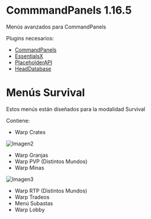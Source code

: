 # CommmandPanels 1.16.5
Menús avanzados para CommandPanels

Plugins necesarios:
- [CommandPanels](https://www.spigotmc.org/resources/commandpanels.67788/)
- [EssentialsX](https://essentialsx.net/downloads.html)
- [PlaceholderAPI](https://www.spigotmc.org/resources/placeholderapi.6245/)
- [HeadDatabase](https://www.spigotunlocked.com/resources/head-database.288/)

# Menús Survival
Estos menús están diseñados para la modalidad Survival

Contiene:
- Warp Crates

![Imagen2](https://github.com/TierraCraft1/CommmandPanels/assets/170255518/0759e7a6-df50-42de-a3cc-0eee90fe0fed)

- Warp Granjas
- Warp PVP (Distintos Mundos)
- Warp Minas

![Imagen3](https://github.com/TierraCraft1/CommmandPanels-1.16.5/assets/170255518/a8988048-69ac-4d61-9559-cf374a3d1baa)

- Warp RTP (Distintos Mundos)
- Warp Tradeos
- Menú Subastas
- Warp Lobby
